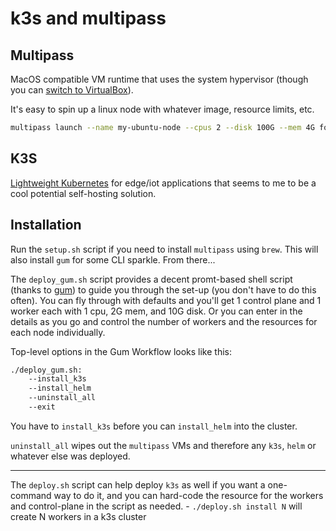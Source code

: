 # k3s and multipass

## Multipass
MacOS compatible VM runtime that uses the system hypervisor (though you can [switch to VirtualBox](https://multipass.run/docs/set-up-the-driver#heading--macos-use-virtualbox)).

It's easy to spin up a linux node with whatever image, resource limits, etc.
```bash
multipass launch --name my-ubuntu-node --cpus 2 --disk 100G --mem 4G focal
```

## K3S
[Lightweight Kubernetes](https://k3s.io) for edge/iot applications that seems to me to be a cool potential self-hosting solution.

## Installation
Run the `setup.sh` script if you need to install `multipass` using `brew`. This will also install `gum` for some CLI sparkle. From there...

The `deploy_gum.sh` script provides a decent promt-based shell script (thanks to [gum](https://github.com/charmbracelet/gum)) to guide you through the set-up (you don't have to do this often). You can fly through with defaults and you'll get 1 control plane and 1 worker each with 1 cpu, 2G mem, and 10G disk. Or you can enter in the details as you go and control the number of workers and the resources for each node individually.

Top-level options in the Gum Workflow looks like this:

```bash
./deploy_gum.sh:
    --install_k3s
    --install_helm
    --uninstall_all
    --exit
```
You have to `install_k3s` before you can `install_helm` into the cluster.

`uninstall_all` wipes out the `multipass` VMs and therefore any `k3s`, `helm` or whatever else was deployed.

-----------

The `deploy.sh` script can help deploy `k3s` as well if you want a one-command way to do it, and you can hard-code the resource for the workers and control-plane in the script as needed.
    - `./deploy.sh install N` will create N workers in a k3s cluster